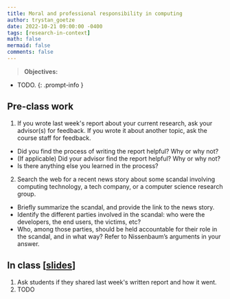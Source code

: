 ```yaml
---
title: Moral and professional responsibility in computing
author: trystan_goetze
date: 2022-10-21 09:00:00 -0400
tags: [research-in-context]
math: false
mermaid: false
comments: false
---
```


> **Objectives:**
* TODO.
{: .prompt-info }


## Pre-class work
1. If you wrote last week's report about your current research, ask your advisor(s) for feedback. If you wrote it about another topic, ask the course staff for feedback.
  * Did you find the process of writing the report helpful? Why or why not? 
  * (If applicable) Did your advisor find the report helpful? Why or why not? 
  * Is there anything else you learned in the process? 
2. Search the web for a recent news story about some scandal involving computing technology, a tech company, or a computer science research group. 
  * Briefly summarize the scandal, and provide the link to the news story.
  * Identify the different parties involved in the scandal: who were the developers, the end users, the victims, etc?
  * Who, among those parties, should be held accountable for their role in the scandal, and in what way? Refer to Nissenbaum’s arguments in your answer.
 
## In class \[[slides](https://docs.google.com/presentation/d/1wBfjEHBV3rQMMJvtM4iwnaJoo8Jmmqc1/edit?usp=sharing&ouid=113921352520656002922&rtpof=true&sd=true)\]
1. Ask students if they shared last week's written report and how it went.
2. TODO 

